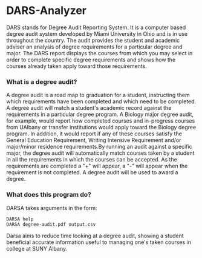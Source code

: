 # DARS-Analyzer

DARS stands for Degree Audit Reporting System. It is a computer based degree audit system developed by Miami University in Ohio and is in use throughout the country. The audit provides the student and academic adviser an analysis of degree requirements for a particular degree and major. The DARS report displays the courses from which you may select in order to complete specific degree requirements and shows how the courses already taken apply toward those requirements.

### What is a degree audit?

A degree audit is a road map to graduation for a student, instructing them which requirements have been completed and which need to be completed. A degree audit will match a student's academic record against the requirements in a particular degree program. A Biology major degree audit, for example, would report how completed courses and in-progress courses from UAlbany or transfer institutions would apply toward the Biology degree program. In addition, it would report if any of these courses satisfy the General Education Requirement, Writing Intensive Requirement and/or major/minor residence requirements.By running an audit against a specific major, the degree audit will automatically match courses taken by a student in all the requirements in which the courses can be accepted. As the requirements are completed a "+" will appear, a "-" will appear when the requirement is not completed. A degree audit will be used to award a degree.

### What does this program do?

DARSA takes arguments in the form:
```
DARSA help
DARSA degree-audit.pdf output.csv
```
Darsa aims to reduce time looking at a degree audit, showing a student beneficial accurate information useful to managing one's taken courses in college at SUNY Albany.
